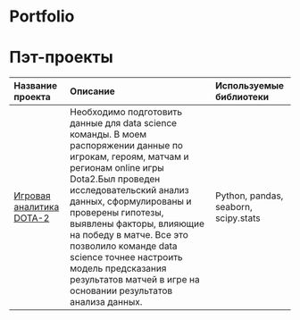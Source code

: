 # Portfolio
# Пэт-проекты
| Название проекта      | Описание               | Используемые библиотеки |
| :------------- |:------------------| :-----|
| [Игровая аналитика DOTA-2](https://github.com/natmerk/practicum_rep/blob/main/01_analysis_reliability_bank_clients/analysis_reliability_bank_clients.ipynb)     | Необходимо подготовить данные для data science команды. В моем распоряжении данные по игрокам, героям, матчам и регионам online игры Dota2.Был проведен исследовательский анализ данных, сформулированы и проверены гипотезы, выявлены факторы, влияющие на победу в матче. Все это позволило команде data science точнее настроить модель предсказания результатов матчей в игре на основании результатов анализа данных.|Python, pandas, seaborn, scipy.stats|
